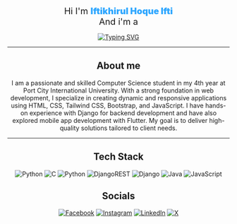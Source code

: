 <div id="header" align="center">
  <span style="font-size:20px">Hi I'm <span style="color:#2FA7FFFF;font-weight:900">Iftikhirul Hoque Ifti</span><br>And i'm a</span>
  
  [![Typing SVG](https://readme-typing-svg.demolab.com?font=Kdam+Thmor+Pro&size=22&pause=1000&color=11BCF7&center=true&vCenter=true&random=false&width=435&lines=Competetive+Programmer;Web+Designer)](https://git.io/typing-svg)
  
</div>

<div align="center">

---
## About me
I am a passionate and skilled Computer Science student in my 4th year at Port City International University. With a strong foundation in web development, I specialize in creating dynamic and responsive applications using HTML, CSS, Tailwind CSS, Bootstrap, and JavaScript. I have hands-on experience with Django for backend development and have also explored mobile app development with Flutter. My goal is to deliver high-quality solutions tailored to client needs.

---
## Tech Stack
![Python](https://img.shields.io/badge/python-3670A0?style=for-the-badge&logo=python&logoColor=ffdd54) ![C](https://img.shields.io/badge/c-%2300599C.svg?style=for-the-badge&logo=c&logoColor=white) ![Python](https://img.shields.io/badge/python-3670A0?style=for-the-badge&logo=python&logoColor=ffdd54) ![DjangoREST](https://img.shields.io/badge/DJANGO-REST-ff1709?style=for-the-badge&logo=django&logoColor=white&color=ff1709&labelColor=gray) ![Django](https://img.shields.io/badge/django-%23092E20.svg?style=for-the-badge&logo=django&logoColor=white)  ![Java](https://img.shields.io/badge/java-%23ED8B00.svg?style=for-the-badge&logo=openjdk&logoColor=white) ![JavaScript](https://img.shields.io/badge/javascript-%23323330.svg?style=for-the-badge&logo=javascript&logoColor=%23F7DF1E)

##  Socials
[![Facebook](https://img.shields.io/badge/Facebook-%231877F2.svg?logo=Facebook&logoColor=white)](https://facebook.com/ifti.k.hoq) [![Instagram](https://img.shields.io/badge/Instagram-%23E4405F.svg?logo=Instagram&logoColor=white)](https://instagram.com/iftikhoq) [![LinkedIn](https://img.shields.io/badge/LinkedIn-%230077B5.svg?logo=linkedin&logoColor=white)](https://linkedin.com/in/iftikhoq) [![X](https://img.shields.io/badge/X-black.svg?logo=X&logoColor=white)](https://x.com/iftikhoq) 
</div>
